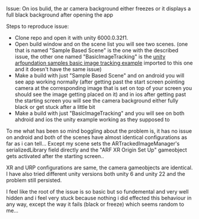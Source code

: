 Issue: On ios bulid, the ar camera background either freezes or it displays a full black background after opening the app


Steps to reproduce issue:

- Clone repo and open it with unity 6000.0.32f1.
- Open build window and on the scene list you will see two scenes. (one that is named "Sample Based Scene" is the one with the described issue, the other one named "BasicImageTracking" is the [unity arfoundation samples basic image tracking example](https://github.com/Unity-Technologies/arfoundation-samples?tab=readme-ov-file#basic-image-tracking) imported to this one and it doesn't have the same issue)
- Make a build with just "Sample Based Scene" and on android you will see app working normally (after getting past the start screen pointing camera at the corresponding image that is set on top of your screen you should see the image getting placed on it) and in ios after getting past the starting screen you will see the camera background either fully black or get stuck after a little bit
- Make a build with just "BasicImageTracking" and you will see on both ahdroid and ios the unity example working as they supposed to

To me what has been so mind boggling about the problem is, it has no issue on android and both of the scenes have almost identical configurations as far as i can tell... Except my scene sets the ARTrackedImageManager's serializedLibrary field directly and the "ARF XR Origin Set Up" gameobject gets activated after the starting screen..

XR and URP configurations are same, the camera gameobjects are identical. I have also tried different unity versions both unity 6 and unity 22 and the problem still persisted.

I feel like the root of the issue is so basic but so fundemental and very well hidden and i feel very stuck because nothing i did effected this behaviour in any way, except the way it fails (black or freeze) which seems random to me...
